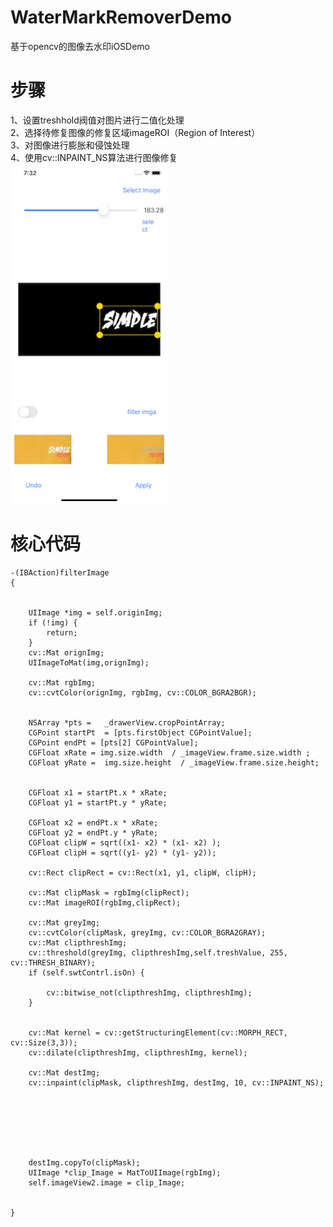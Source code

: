 # WaterMarkRemoverDemo
基于opencv的图像去水印iOSDemo<br>
# 步骤
1、设置treshhold阀值对图片进行二值化处理<br>
2、选择待修复图像的修复区域imageROI（Region of Interest）<br>
3、对图像进行膨胀和侵蚀处理<br>
4、使用cv::INPAINT_NS算法进行图像修复<br>
 <img src="https://github.com/Odasoken/WaterMarkRemoverDemo/blob/main/demo1.png" width="50%" height="50%">
# 核心代码
```objc
-(IBAction)filterImage
{
    
   
    UIImage *img = self.originImg;
    if (!img) {
        return;
    }
    cv::Mat orignImg;
    UIImageToMat(img,orignImg);
    
    cv::Mat rgbImg;
    cv::cvtColor(orignImg, rgbImg, cv::COLOR_BGRA2BGR);
    
    
    NSArray *pts =   _drawerView.cropPointArray;
    CGPoint startPt  = [pts.firstObject CGPointValue];
    CGPoint endPt = [pts[2] CGPointValue];
    CGFloat xRate = img.size.width  / _imageView.frame.size.width ;
    CGFloat yRate =  img.size.height  / _imageView.frame.size.height;
    
    
    CGFloat x1 = startPt.x * xRate;
    CGFloat y1 = startPt.y * yRate;
    
    CGFloat x2 = endPt.x * xRate;
    CGFloat y2 = endPt.y * yRate;
    CGFloat clipW = sqrt((x1- x2) * (x1- x2) );
    CGFloat clipH = sqrt((y1- y2) * (y1- y2));
  
    cv::Rect clipRect = cv::Rect(x1, y1, clipW, clipH);
  
    cv::Mat clipMask = rgbImg(clipRect);
    cv::Mat imageROI(rgbImg,clipRect);
    
    cv::Mat greyImg;
    cv::cvtColor(clipMask, greyImg, cv::COLOR_BGRA2GRAY);
    cv::Mat clipthreshImg;
    cv::threshold(greyImg, clipthreshImg,self.treshValue, 255,  cv::THRESH_BINARY);
    if (self.swtContrl.isOn) {
        
        cv::bitwise_not(clipthreshImg, clipthreshImg);
    }
   
    
    cv::Mat kernel = cv::getStructuringElement(cv::MORPH_RECT, cv::Size(3,3));
    cv::dilate(clipthreshImg, clipthreshImg, kernel);
    
    cv::Mat destImg;
    cv::inpaint(clipMask, clipthreshImg, destImg, 10, cv::INPAINT_NS);
    

   

    
    
    
    destImg.copyTo(clipMask);
    UIImage *clip_Image = MatToUIImage(rgbImg);
    self.imageView2.image = clip_Image;
 
    
}
```
    
